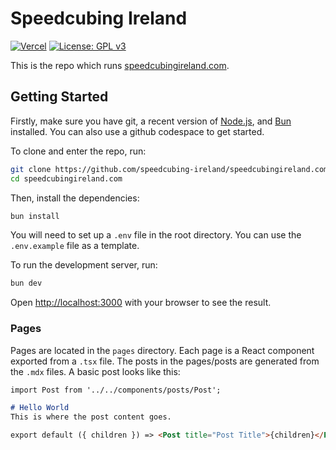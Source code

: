 # Speedcubing Ireland
[![Vercel](https://therealsujitk-vercel-badge.vercel.app/?app=speedcubingireland-com)](https://speedcubingireland.com/)
[![License: GPL v3](https://img.shields.io/badge/License-GPLv3-blue.svg)](https://www.gnu.org/licenses/gpl-3.0)

This is the repo which runs [speedcubingireland.com](https://speedcubingireland.com/).

## Getting Started
Firstly, make sure you have git, a recent version of [Node.js](https://nodejs.org/en/), and [Bun](https://bun.com/) installed. You can also use a github codespace to get started.

To clone and enter the repo, run:

```bash
git clone https://github.com/speedcubing-ireland/speedcubingireland.com.git
cd speedcubingireland.com
```

Then, install the dependencies:

```bash
bun install
```

You will need to set up a `.env` file in the root directory. You can use the `.env.example` file as a template.

To run the development server, run:

```bash
bun dev
```

Open [http://localhost:3000](http://localhost:3000) with your browser to see the result.

### Pages

Pages are located in the `pages` directory. Each page is a React component exported from a `.tsx` file.
The posts in the pages/posts are generated from the `.mdx` files. A basic post looks like this:

```md
import Post from '../../components/posts/Post';

# Hello World
This is where the post content goes.

export default ({ children }) => <Post title="Post Title">{children}</Post>
```